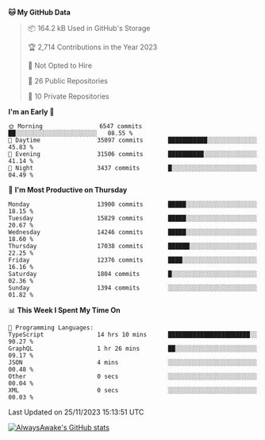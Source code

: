 <!--START_SECTION:waka-->
**🐱 My GitHub Data** 

> 📦 164.2 kB Used in GitHub's Storage 
 > 
> 🏆 2,714 Contributions in the Year 2023
 > 
> 🚫 Not Opted to Hire
 > 
> 📜 26 Public Repositories 
 > 
> 🔑 10 Private Repositories 
 > 
**I'm an Early 🐤** 

```text
🌞 Morning                6547 commits        ██░░░░░░░░░░░░░░░░░░░░░░░   08.55 % 
🌆 Daytime                35097 commits       ███████████░░░░░░░░░░░░░░   45.83 % 
🌃 Evening                31506 commits       ██████████░░░░░░░░░░░░░░░   41.14 % 
🌙 Night                  3437 commits        █░░░░░░░░░░░░░░░░░░░░░░░░   04.49 % 
```
📅 **I'm Most Productive on Thursday** 

```text
Monday                   13900 commits       █████░░░░░░░░░░░░░░░░░░░░   18.15 % 
Tuesday                  15829 commits       █████░░░░░░░░░░░░░░░░░░░░   20.67 % 
Wednesday                14246 commits       █████░░░░░░░░░░░░░░░░░░░░   18.60 % 
Thursday                 17038 commits       ██████░░░░░░░░░░░░░░░░░░░   22.25 % 
Friday                   12376 commits       ████░░░░░░░░░░░░░░░░░░░░░   16.16 % 
Saturday                 1804 commits        █░░░░░░░░░░░░░░░░░░░░░░░░   02.36 % 
Sunday                   1394 commits        ░░░░░░░░░░░░░░░░░░░░░░░░░   01.82 % 
```


📊 **This Week I Spent My Time On** 

```text
💬 Programming Languages: 
TypeScript               14 hrs 10 mins      ███████████████████████░░   90.27 % 
GraphQL                  1 hr 26 mins        ██░░░░░░░░░░░░░░░░░░░░░░░   09.17 % 
JSON                     4 mins              ░░░░░░░░░░░░░░░░░░░░░░░░░   00.48 % 
Other                    0 secs              ░░░░░░░░░░░░░░░░░░░░░░░░░   00.04 % 
XML                      0 secs              ░░░░░░░░░░░░░░░░░░░░░░░░░   00.03 % 
```


 Last Updated on 25/11/2023 15:13:51 UTC
<!--END_SECTION:waka-->

[![AlwaysAwake's GitHub stats](https://github-readme-stats.vercel.app/api?username=AlwaysAwake&show_icons=true&theme=github_dark&count_private=true)](https://github.com/AlwaysAwake/AlwaysAwake)
